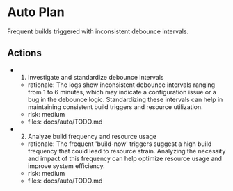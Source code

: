 # Auto Plan

Frequent builds triggered with inconsistent debounce intervals.

## Actions
- 1. Investigate and standardize debounce intervals
  - rationale: The logs show inconsistent debounce intervals ranging from 1 to 6 minutes, which may indicate a configuration issue or a bug in the debounce logic. Standardizing these intervals can help in maintaining consistent build triggers and resource utilization.
  - risk: medium
  - files: docs/auto/TODO.md
- 2. Analyze build frequency and resource usage
  - rationale: The frequent 'build-now' triggers suggest a high build frequency that could lead to resource strain. Analyzing the necessity and impact of this frequency can help optimize resource usage and improve system efficiency.
  - risk: medium
  - files: docs/auto/TODO.md